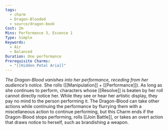 ```yaml
---
tags:
  - charm
  - Dragon-Blooded
  - source/dragon-book
Cost: 2m
Mins: Performance 3, Essence 1
Type: Simple
Keywords:
  - Air
  - Balanced
Duration: One performance
Prerequisite Charms:
  - "[[Hidden Petal Aria]]"
---
```

*The Dragon-Blood vanishes into her performance, receding from her audience’s notice.*
She rolls ([[Manipulation]] + [[Performance]]). As long as she continues to perform, characters whose [[Resolve]] is beaten by her roll cannot directly notice her. While they see or hear her artistic display, they pay no mind to the person performing it. The Dragon-Blood can take other actions while continuing the performance by flurrying them with a miscellaneous action to continue performing, but this Charm ends if the Dragon-Blood stops performing, rolls [[Join Battle]], or takes an overt action that draws notice to herself, such as brandishing a weapon.
